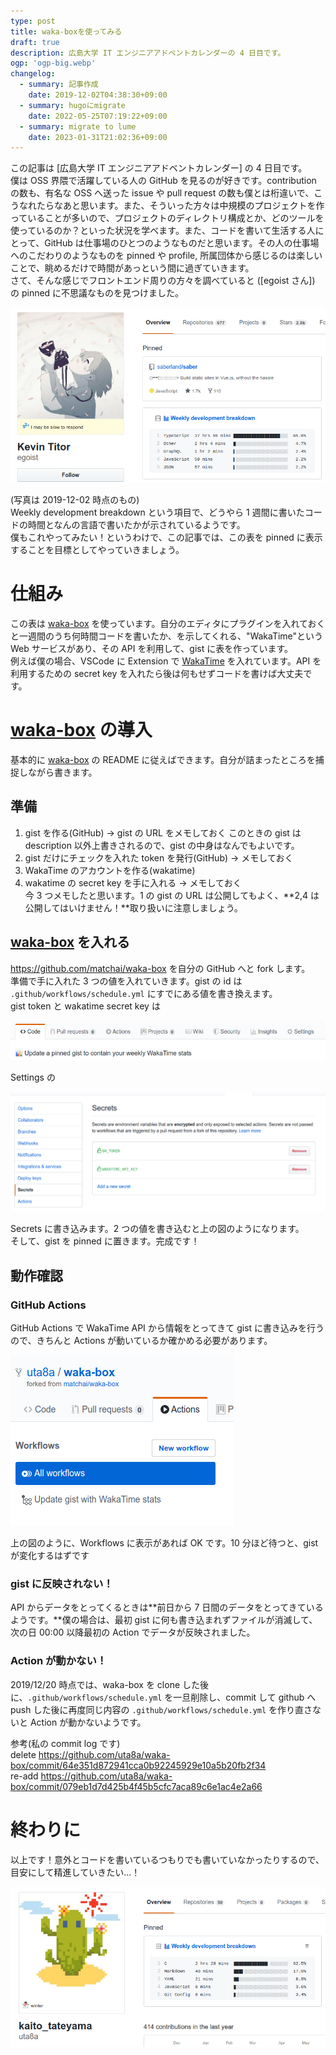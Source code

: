 ```yaml
---
type: post
title: waka-boxを使ってみる
draft: true
description: 広島大学 IT エンジニアアドベントカレンダーの 4 日目です。
ogp: 'ogp-big.webp'
changelog:
  - summary: 記事作成
    date: 2019-12-02T04:38:30+09:00
  - summary: hugoにmigrate
    date: 2022-05-25T07:19:22+09:00
  - summary: migrate to lume
    date: 2023-01-31T21:02:36+09:00
---
```


この記事は [広島大学 IT エンジニアアドベントカレンダー] の 4 日目です。  
僕は OSS 界隈で活躍している人の GitHub を見るのが好きです。contribution の数も、有名な OSS へ送った issue や pull request の数も僕とは桁違いで、こうなれたらなあと思います。また、そういった方々は中規模のプロジェクトを作っていることが多いので、プロジェクトのディレクトリ構成とか、どのツールを使っているのか？といった状況を学べます。また、コードを書いて生活する人にとって、GitHub は仕事場のひとつのようなものだと思います。その人の仕事場へのこだわりのようなものを pinned や profile, 所属団体から感じるのは楽しいことで、眺めるだけで時間があっという間に過ぎていきます。  
さて、そんな感じでフロントエンド周りの方々を調べていると ([egoist さん]) の pinned に不思議なものを見つけました。

![](./p-1.png)

(写真は 2019-12-02 時点のもの)  
Weekly development breakdown という項目で、どうやら 1 週間に書いたコードの時間となんの言語で書いたかが示されているようです。  
僕もこれやってみたい！というわけで、この記事では、この表を pinned に表示することを目標としてやっていきましょう。

# 仕組み

この表は [waka-box] を使っています。自分のエディタにプラグインを入れておくと一週間のうち何時間コードを書いたか、を示してくれる、"WakaTime"という Web サービスがあり、その API を利用して、gist に表を作っています。  
例えば僕の場合、VSCode に Extension で [WakaTime] を入れています。API を利用するための secret key を入れたら後は何もせずコードを書けば大丈夫です。

# [waka-box] の導入

基本的に [waka-box] の README に従えばできます。自分が詰まったところを捕捉しながら書きます。

## 準備

1. gist を作る(GitHub) -> gist の URL をメモしておく このときの gist は description 以外上書きされるので、gist の中身はなんでもよいです。
2. gist だけにチェックを入れた token を発行(GitHub) -> メモしておく
3. WakaTime のアカウントを作る(wakatime)
4. wakatime の secret key を手に入れる -> メモしておく  
   今 3 つメモしたと思います。1 の gist の URL は公開してもよく、**2,4 は公開してはいけません！**取り扱いに注意しましょう。

## [waka-box] を入れる

https://github.com/matchai/waka-box を自分の GitHub へと fork します。  
準備で手に入れた 3 つの値を入れていきます。gist の id は `.github/workflows/schedule.yml` にすでにある値を書き換えます。  
gist token と wakatime secret key は

![](./p-2.png)

Settings の

![](./p-3.png)

Secrets に書き込みます。2 つの値を書き込むと上の図のようになります。  
そして、gist を pinned に置きます。完成です！

## 動作確認

### GitHub Actions

GitHub Actions で WakaTime API から情報をとってきて gist に書き込みを行うので、きちんと Actions が動いているか確かめる必要があります。

![](./p-4.png)

上の図のように、Workflows に表示があれば OK です。10 分ほど待つと、gist が変化するはずです

### gist に反映されない！

API からデータをとってくるときは**前日から 7 日間のデータをとってきているようです。**僕の場合は、最初 gist に何も書き込まれずファイルが消滅して、次の日 00:00 以降最初の Action でデータが反映されました。

### Action が動かない！

2019/12/20 時点では、waka-box を clone した後に、`.github/workflows/schedule.yml` を一旦削除し、commit して github へ push した後に再度同じ内容の `.github/workflows/schedule.yml` を作り直さないと Action が動かないようです。

参考(私の commit log です)  
delete https://github.com/uta8a/waka-box/commit/64e351d872941cca0b92245929e10a5b20fb2f34  
re-add https://github.com/uta8a/waka-box/commit/079eb1d7d425b4f45b5cfc7aca89c6e1ac4e2a66

# 終わりに

以上です！意外とコードを書いているつもりでも書いていなかったりするので、目安にして精進していきたい...！

![](./p-5.png)

<!-- link -->

[広島大学itエンジニアアドベントカレンダー]: https://adventar.org/calendars/4481
[egoistさん]: https://github.com/egoist
[wakatime]: https://wakatime.com/vs-code
[waka-box]: https://github.com/matchai/waka-box
